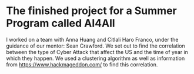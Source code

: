 # The finished project for a Summer Program called AI4All
I worked on a team with Anna Huang and Citlali Haro Franco, under the guidance of our mentor: Sean Crawford. We set out to find the correlation between the type of Cyber Attack that affect the US and the time of year in which they happen. We used a clustering algorithm as well as information from https://www.hackmageddon.com/ to find this correlation.

